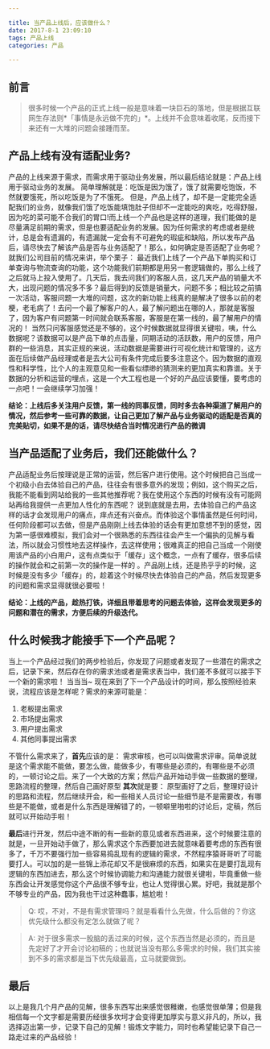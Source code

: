 ```yaml
---

title: 当产品上线后，应该做什么？
date: 2017-8-1 23:09:10
tags: 产品上线
categories: 产品

---
```


## 前言

> 很多时候一个产品的正式上线一般是意味着一块巨石的落地，但是根据互联网生存法则*「事情是永远做不完的」*。上线并不会意味着收尾，反而接下来还有一大堆的问题会接踵而至。

<!--more-->

## 产品上线有没有适配业务?

产品的上线来源于需求，而需求用于驱动业务发展，所以最后结论就是：产品上线用于驱动业务的发展。
简单理解就是：吃饭是因为饿了，饿了就需要吃饱饭，不然就要饿死，所以吃饭是为了不饿死。
但是，产品上线了，却不是一定能完全适配我们的业务，就像我们饿了吃饭能填饱肚子但却不一定能吃的爽吃，吃得舒服，因为吃的菜可能不合我们的胃口!而上线一个产品也是这样的道理，我们能做的是尽量满足前期的需求，但是也要适配业务的发展。因为任何需求的考虑或者是统计，总是会有遗漏的，有遗漏就一定会有不可避免的瑕疵和缺陷，所以发布产品后，请尽快去了解该产品是否与业务适配了！那么，如何确定是否适配了业务呢？就我们公司目前的情况来讲，举个栗子：
最近我们上线了一个产品下单购买和订单查询与物流查询的功能，这个功能我们前期都是用另一套逻辑做的，那么上线了之后就马上投入使用了。几天后，我去问我们的客服人员，这几天产品的销量大不大，出现问题的情况多不多？最后得到的反馈是销量大，问题不多；相比较之前搞一次活动，客服问题一大堆的问题，这次的新功能上线真的是解决了很多以前的老梗，老毛病了！去问一个最了解客户的人，最了解问题出在哪的人，那就是客服了，因为客户有问题第一时间就会联系客服，客服是在第一线的，最了解用户的情况的！
当然只问客服感觉还是不够的，这个时候数据就显得很关键啦，咦，什么数据呢？该数据可以是产品下单的点击量，同期活动的活跃数，用户的反馈，用户群的一些消息，其实正规的来说，活动数据是需要进行可视化统计和管理的，这方面在后续做产品经理或者是去大公司有条件完成后要多注意这个。因为数据的直观性和科学性，比个人的主观意见和一些看似缥缈的猜测来的更加真实和靠谱。关于数据的分析和运营的埋点，这是一个大工程也是一个好的产品应该要懂，要考虑的一点吧！一会继续学习加强！

**结论：上线后多关注用户反馈，第一线的同事反馈，同时多去各种渠道了解用户的情况，然后参考一些可靠的数据，让自己更加了解产品与业务驱动的适配是否真的完美贴切，如果不是的话，请尽快结合当时情况进行产品的微调**

## 当产品适配了业务后，我们还能做什么？

产品适配业务后按理说是正常的运营，然后客户进行使用。这个时候把自己当成一个初级小白去体验自己的产品，往往会有很多意外的发现；例如，这个购买之后，我能不能看到网站给我的一些其他推荐呢？我在使用这个东西的时候有没有可能网站再给我提供一点更加人性化的东西呢？
说到底就是去用，去体验自己的产品这样的话才会发现用户的痛点，痒点还有兴奋点。而体验这个事情虽然是任何时间，任何阶段都可以去做，但是产品刚刚上线去体验的话会有更加意想不到的感觉，因为第一感很难模拟，我们会对一个很熟悉的东西往往会产生一个偏执的见解与看法，所以就会习惯性地去这样操作，去这样使用；很难真正的把自己当成一个刚使用该产品的小白用户，这有点类似于「缓存」这个概念，一点有了缓存，很多后续的操作就会和之前第一次的操作是一样的
。产品刚上线，还是热乎乎的时候，这时候是没有多少「缓存」的，趁着这个时候尽快去体验自己的产品，然后发现更多的问题和需求显得就很必要啦！

**结论：上线的产品，趁热打铁，详细且带着思考的问题去体验，这样会发现更多的问题和潜在的需求，方便后续的升级迭代。**

## 什么时候我才能接手下一个产品呢？

当上一个产品经过我们的两步检验后，你发现了问题或者发现了一些潜在的需求之后，记录下来，然后存在你的需求池或者是需求表当中，我们差不多就可以接手下一个新的需求啦！
当当当~ 现在来到了下一个产品设计的时间，那么按照经验来说，流程应该是怎样呢？需求的来源可能是：
1. 老板提出需求
2. 市场提出需求
3. 用户提出需求
4. 其他同事提出需求


不管什么需求来了，**首先**应该的是：
需求审核，也可以叫做需求评审。简单说就是这个需求能不能做，要怎么做，能做多少，有哪些是必须的，有哪些是不必须的，一顿讨论之后。来了一个大致的方案；然后产品开始动手做一些数据的整理，思路流程的整理，然后自己画好原型
**其次**就是要：
原型画好了之后，整理好设计的思路和流程，然后继续开会，和一些相关人员讨论一些细节是不是需要改，有哪些是不能做，或者是什么东西是理解错了的，一顿噼里啪啦的讨论后，定稿，然后就可以开始动手啦！

**最后**进行开发，然后中途不断的有一些新的意见或者东西进来，这个时候要注意的就是，一旦开始动手做了，那么需求这个东西要加进去就意味着要考虑的东西有很多了，千万不要强行加一些容易捣乱现有的逻辑的需求，不然程序猿哥哥听了可能要打人。可以加的是一些锦上添花却又不是很麻烦的东西，如果实在是要打乱现有逻辑的东西加进去，那么这个时候协调能力和沟通能力就很关键啦，毕竟重做一些东西会让开发感觉你这个产品很不够专业，也让人觉得很心累。好吧，我就是那个不够专业的产品，因为我也干过这种蠢事，尴尬啦！

>Q: 哎，不对，不是有需求管理吗？就是看看什么先做，什么后做的？你这优先级什么都没有定怎么就做了呢？

>A: 对于很多需求一股脑的丢过来的时候，这个东西当然是必须的，而且是先定好了才开会讨论初稿的；也就说当没有那么多需求的时候，我们其实接到不多的需求都是当下优先级最高，立马就要做到。

## 最后

以上是我几个月产品的见解，很多东西写出来感觉很稚嫩，也感觉很单薄；但是我相信每一个文字都是需要历经很多坎坷才会变得更加厚实与意义非凡的，所以，我选择迈出第一步，记录下自己的见解！锻炼文字能力，同时也希望能记录下自己一路走过来的产品经验！






